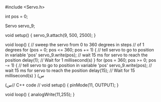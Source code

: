 #include <Servo.h>

int pos = 0;

Servo servo_9;

void setup()
{
  servo_9.attach(9, 500, 2500);
}

void loop()
{
  // sweep the servo from 0 to 360 degrees in steps
  // of 1 degrees
  for (pos = 0; pos <= 360; pos += 1) {
    // tell servo to go to position in variable 'pos'
    servo_9.write(pos);
    // wait 15 ms for servo to reach the position
    delay(1); // Wait for 1 millisecond(s)
  }
  for (pos = 360; pos >= 0; pos -= 1) {
    // tell servo to go to position in variable 'pos'
    servo_9.write(pos);
    // wait 15 ms for servo to reach the position
    delay(15); // Wait for 15 millisecond(s)
  }
(س

(س// C++ code
//
void setup()
{
  pinMode(11, OUTPUT);
}

void loop()
{
  analogWrite(11,255);
}
